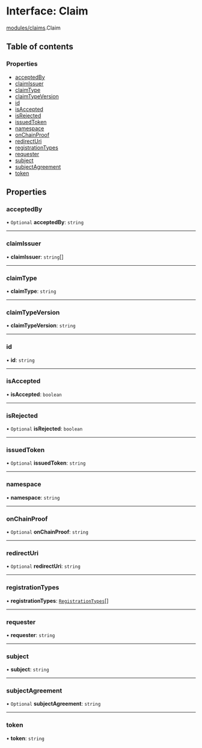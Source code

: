 # Interface: Claim

[modules/claims](../modules/modules_claims.md).Claim

## Table of contents

### Properties

- [acceptedBy](modules_claims.Claim.md#acceptedby)
- [claimIssuer](modules_claims.Claim.md#claimissuer)
- [claimType](modules_claims.Claim.md#claimtype)
- [claimTypeVersion](modules_claims.Claim.md#claimtypeversion)
- [id](modules_claims.Claim.md#id)
- [isAccepted](modules_claims.Claim.md#isaccepted)
- [isRejected](modules_claims.Claim.md#isrejected)
- [issuedToken](modules_claims.Claim.md#issuedtoken)
- [namespace](modules_claims.Claim.md#namespace)
- [onChainProof](modules_claims.Claim.md#onchainproof)
- [redirectUri](modules_claims.Claim.md#redirecturi)
- [registrationTypes](modules_claims.Claim.md#registrationtypes)
- [requester](modules_claims.Claim.md#requester)
- [subject](modules_claims.Claim.md#subject)
- [subjectAgreement](modules_claims.Claim.md#subjectagreement)
- [token](modules_claims.Claim.md#token)

## Properties

### acceptedBy

• `Optional` **acceptedBy**: `string`

___

### claimIssuer

• **claimIssuer**: `string`[]

___

### claimType

• **claimType**: `string`

___

### claimTypeVersion

• **claimTypeVersion**: `string`

___

### id

• **id**: `string`

___

### isAccepted

• **isAccepted**: `boolean`

___

### isRejected

• `Optional` **isRejected**: `boolean`

___

### issuedToken

• `Optional` **issuedToken**: `string`

___

### namespace

• **namespace**: `string`

___

### onChainProof

• `Optional` **onChainProof**: `string`

___

### redirectUri

• `Optional` **redirectUri**: `string`

___

### registrationTypes

• **registrationTypes**: [`RegistrationTypes`](../enums/modules_claims.RegistrationTypes.md)[]

___

### requester

• **requester**: `string`

___

### subject

• **subject**: `string`

___

### subjectAgreement

• `Optional` **subjectAgreement**: `string`

___

### token

• **token**: `string`
